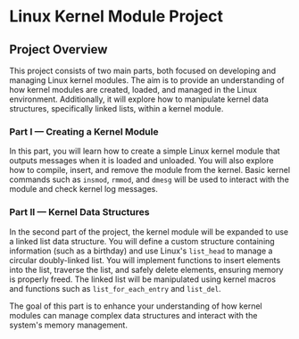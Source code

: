 # Linux Kernel Module Project

## Project Overview

This project consists of two main parts, both focused on developing and managing Linux kernel modules. The aim is to provide an understanding of how kernel modules are created, loaded, and managed in the Linux environment. Additionally, it will explore how to manipulate kernel data structures, specifically linked lists, within a kernel module.

### Part I — Creating a Kernel Module

In this part, you will learn how to create a simple Linux kernel module that outputs messages when it is loaded and unloaded. You will also explore how to compile, insert, and remove the module from the kernel. Basic kernel commands such as `insmod`, `rmmod`, and `dmesg` will be used to interact with the module and check kernel log messages.

### Part II — Kernel Data Structures

In the second part of the project, the kernel module will be expanded to use a linked list data structure. You will define a custom structure containing information (such as a birthday) and use Linux's `list_head` to manage a circular doubly-linked list. You will implement functions to insert elements into the list, traverse the list, and safely delete elements, ensuring memory is properly freed. The linked list will be manipulated using kernel macros and functions such as `list_for_each_entry` and `list_del`.

The goal of this part is to enhance your understanding of how kernel modules can manage complex data structures and interact with the system's memory management.

